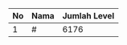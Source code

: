 | No | Nama            | Jumlah Level |
|----|-----------------|--------------|
| 1  | #    |    6176        |
